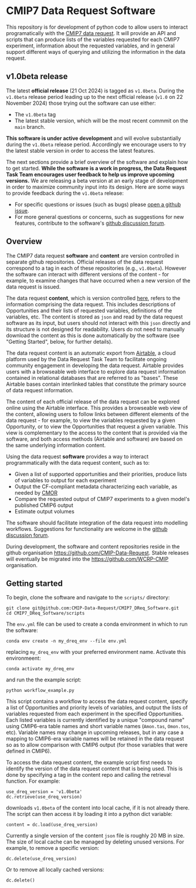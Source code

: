 
# CMIP7 Data Request Software

This repository is for development of python code to allow users to interact programatically with the [CMIP7 data request](https://wcrp-cmip.org/cmip7/cmip7-data-request/). 
It will provide an API and scripts that can produce lists of the variables requested for each CMIP7 experiment, information about the requested variables, and in general support different ways of querying and utilizing the information in the data request.


## v1.0beta release

The latest **official release** (21 Oct 2024) is tagged as `v1.0beta`. 
During the `v1.0beta` release period leading up to the next official release (`v1.0` on 22 November 2024) those trying out the software can use either:
- The `v1.0beta` tag
- The latest stable version, which will be the most recent commmit on the `main` branch.

**This software is under active development** and will evolve substantially during the `v1.0beta` release period. 
Accordingly we encourage users to try the latest stable version in order to access the latest features.

The next sections provide a brief overview of the software and explain how to get started.
**While the software is a work in progress, the Data Request Task Team encourages user feedback to help us improve upcoming versions.**
We are releasing a beta version at an early stage of development in order to maximize community input into its design.
Here are some ways to provide feedback during the `v1.0beta` release:
- For specific questions or issues (such as bugs) please [open a github issue](https://github.com/CMIP-Data-Request/CMIP7_DReq_Software/issues).
- For more general questions or concerns, such as suggestions for new features, contribute to the software's [github discussion forum](https://github.com/CMIP-Data-Request/CMIP7_DReq_Software/discussions).



## Overview

The CMIP7 data request **software** and **content** are version controlled in separate github repositories.
Official releases of the data request correspond to a tag in each of these repositories (e.g., `v1.0beta`). 
However the software can interact with different versions of the content - for example, to examine changes that have occurred when a new version of the data request is issued.

The data request **content**, which is version controlled [here](https://github.com/CMIP-Data-Request/CMIP7_DReq_Content), refers to the information comprising the data request. 
This includes descriptions of Opportunities and their lists of requested variables, definitions of the variables, etc.
The content is stored as `json` and read by the data request software as its input, but users should not interact with this `json` directly and its structure is not designed for readability.
Users do not need to manually download the content as this is done automatically by the software (see "Getting Started", below, for further details).

The data request content is an automatic export from [Airtable](LINK), a cloud platform used by the Data Request Task Team to facilitate ongoing community engagement in developing the data request.
Airtable provides users with a browseable web interface to explore data request information contained in relational databases that are referred to as "bases".
These Airtable bases contain interlinked tables that constitute the primary source of data request information.

The content of each official release of the data request can be explored online using the Airtable interface.
This provides a browseable web view of the content, allowing users to follow links between different elements of the data request - for example, to view the variables requested by a given Opportunity, or to view the Opportunities that request a given variable.
This view is complementary to the access to the content that is provided via the software, and both access methods (Airtable and software) are based on the same underlying information content.


Using the data request **software** provides a way to interact programmatically with the data request content, such as to:

- Given a list of supported opportunities and their priorities, produce lists of variables to output for each experiment
- Output the CF-compliant metadata characterizing each variable, as needed by [CMOR](LINK)
- Compare the requested output of CMIP7 experiments to a given model's published CMIP6 output
- Estimate output volumes

The software should facilitate integration of the data request into modelling workflows.
Suggestions for functionality are welcome in the [github discussion forum](https://github.com/CMIP-Data-Request/CMIP7_DReq_Software/discussions).


During development, the software and content repositories reside in the github organisation https://github.com/CMIP-Data-Request.
Stable releases will eventually be migrated into the https://github.com/WCRP-CMIP organisation.


## Getting started

To begin, clone the software and navigate to the `scripts/` directory:
```
git clone git@github.com:CMIP-Data-Request/CMIP7_DReq_Software.git
cd CMIP7_DReq_Software/scripts
```
The `env.yml` file can be used to create a conda environment in which to run the software:
```
conda env create -n my_dreq_env --file env.yml
```
replacing `my_dreq_env` with your preferred environment name. 
Activate this environmeent:
```
conda activate my_dreq_env
```
and run the the example script:
```
python workflow_example.py
```
This script contains a workflow to access the data request content, specify a list of Opportunities and priority levels of variables, and output the lists of variables requested from each experiment in the specified Opportunities.
Each listed variables is currently identified by a unique "compound name" using CMIP6-era table names and short variable names (`Amon.tas`, `Omon.tos`, etc).
Variable names may change in upcoming releases, but in any case a mapping to CMIP6-era variable names will be retained in the data request so as to allow comparison with CMIP6 output (for those variables that were defined in CMIP6).

To access the data request content, the example script first needs to identify the version of the data request content that is being used. 
This is done by specifying a tag in the content repo and calling the retrieval function.
For example:
```
use_dreq_version = 'v1.0beta'
dc.retrieve(use_dreq_version)
```
downloads `v1.0beta` of the content into local cache, if it is not already there.
The script can then access it by loading it into a python dict variable:
```
content = dc.load(use_dreq_version)
```
Currently a single version of the content `json` file is roughly 20 MB in size.
The size of local cache can be managed by deleting unused versions.
For example, to remove a specific version:
```
dc.delete(use_dreq_version)
```
Or to remove all locally cached versions:
```
dc.delete()
```
